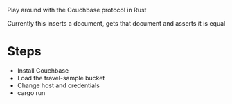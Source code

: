 Play around with the Couchbase protocol in Rust

Currently this inserts a document, gets that document and asserts it is equal

# Steps

- Install Couchbase
- Load the travel-sample bucket
- Change host and credentials
- cargo run
